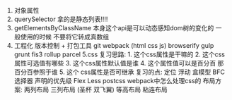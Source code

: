 1. 对象属性
2. querySelector
    拿的是静态列表!!!!
3. getElementsByClassName
    本身这个api是可以动态感知dom树的变化的
    一般使用的时候 不要将它转成真数组
4. 工程化
    版本控制 + 打包工具
     git         webpack   (html css js)
                 browserify
                 gulp
                 grunt
                 fis3
                 rollup
                 parcel
5.css
    复习思路:
         1. 这个css属性是干嘛的
         2. 这个css属性可选值有哪些
         3. 这个css属性默认值是谁
         4. 这个属性值可以是百分百 那百分百参照于谁
         5. 这个 css属性是否可继承
    复习的点:
        定位
        浮动
        盒模型
        BFC
        选择器
        声明的优先级
        Flex
        Less
        postcss
        webpack中怎么处理css的
    布局方案:
        两列布局
        三列布局 (圣杯 双飞翼)
        等高布局
        粘连布局




